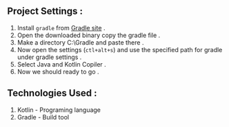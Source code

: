 ## Project Settings :

1. Install `gradle` from [Gradle site](https://gradle.org/install/)  .
2. Open the downloaded binary copy the gradle file . 
3. Make a directory C:\Gradle and paste there . 
4. Now open the settings (`ctl+alt+s`) and use the specified path for gradle under gradle settings .
5. Select Java and Kotlin Copiler .
6. Now we should ready to go .

## Technologies Used :

1. Kotlin - Programing language
2. Gradle - Build tool

